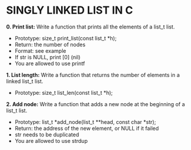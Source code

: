 # SINGLY LINKED LIST IN C

**0. Print list:** Write a function that prints all the elements of a list_t list.
+ Prototype: size_t print_list(const list_t *h);
+ Return: the number of nodes
+ Format: see example
+ If str is NULL, print [0] (nil)
+ You are allowed to use printf

**1. List length:** Write a function that returns the number of elements in a linked list_t list.
+ Prototype: size_t list_len(const list_t *h);

**2. Add node:** Write a function that adds a new node at the beginning of a list_t list.
+ Prototype: list_t *add_node(list_t **head, const char *str);
+ Return: the address of the new element, or NULL if it failed
+ str needs to be duplicated
+ You are allowed to use strdup
